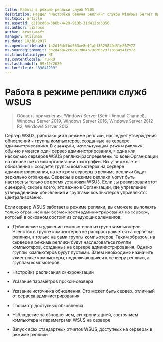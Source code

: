 ```yaml
---
title: Работа в режиме реплики служб WSUS
description: Раздел "Настройка режима реплики" службы Windows Server Update Service (WSUS)
ms.topic: article
ms.assetid: d218cd6b-3b6b-4429-913b-31d412ce3356
ms.author: lizross
author: eross-msft
manager: mtillman
ms.date: 10/16/2017
ms.openlocfilehash: 1a2d16ddfbd563ae8ef1abf3829849b81e867972
ms.sourcegitcommit: db2d46842c68813d043738d6523f13d8454fc972
ms.translationtype: MT
ms.contentlocale: ru-RU
ms.lasthandoff: 09/10/2020
ms.locfileid: "89641209"
---
```

# <a name="running-wsus-replica-mode"></a>Работа в режиме реплики служб WSUS

>Область применения. Windows Server (Semi-Annual Channel), Windows Server 2019, Windows Server 2016, Windows Server 2012 R2, Windows Server 2012

Сервер WSUS, работающий в режиме реплики, наследует утверждения обновлений и группы компьютеров, созданные на сервере администрирования. В сценарии, использующем режим реплики, обычно имеется один сервер администрирования, и одна или несколько серверов WSUS реплики распределены по всей Организации на основе сайта или организации топографии. Вы утверждаете обновления и создаете группы компьютеров на сервере администрирования, на котором серверы в режиме реплики будут зеркально отражены. Серверы в режиме реплики могут быть настроены только во время установки WSUS. Если вы реализовали этот сценарий, скорее всего, это важно в Организации, где управление утверждениями обновлений и группами компьютеров управляются централизованно.

Если сервер WSUS работает в режиме реплики, вы сможете выполнять только ограниченные возможности администрирования на сервере, который в основном состоит из следующих элементов:

-   Добавление и удаление компьютеров из групп компьютеров. Членство в группе компьютеров не распространяется на серверы-реплики, а только на сами группы компьютеров. Таким образом, на сервере в режиме реплики будут наследоваться группы компьютеров, созданные на сервере администрирования. Однако группы компьютеров будут пустыми. Затем необходимо назначить клиентские компьютеры, подключающиеся к серверу реплики, к группам компьютеров.

-   Настройка расписания синхронизации

-   Указание параметров прокси-сервера

-   Указание источника обновления. Это может быть сервер, отличный от сервера администрирования

-   Просмотр доступных обновлений

-   Наблюдение за обновлением, синхронизацией, состоянием компьютера и параметрами WSUS на сервере

-   Запуск всех стандартных отчетов WSUS, доступных на серверах в режиме реплики




